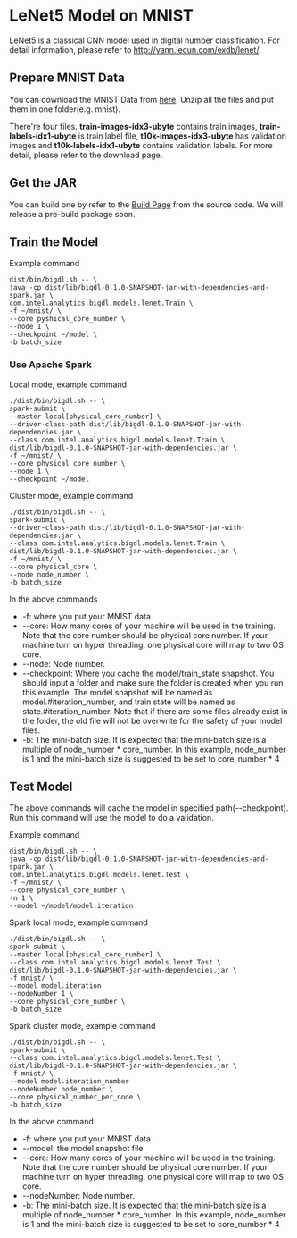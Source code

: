 # LeNet5 Model on MNIST

LeNet5 is a classical CNN model used in digital number classification. For detail information,
please refer to <http://yann.lecun.com/exdb/lenet/>.

## Prepare MNIST Data
You can download the MNIST Data from [here](http://yann.lecun.com/exdb/mnist/). Unzip all the
files and put them in one folder(e.g. mnist).

There're four files. **train-images-idx3-ubyte** contains train images,
**train-labels-idx1-ubyte** is train label file, **t10k-images-idx3-ubyte** has validation images
 and **t10k-labels-idx1-ubyte** contains validation labels. For more detail, please refer to the
 download page.

## Get the JAR
You can build one by refer to the
[Build Page](https://github.com/intel-analytics/BigDL/wiki/Build-Page) from the source code. We
will release a pre-build package soon.

## Train the Model
Example command
```
dist/bin/bigdl.sh -- \
java -cp dist/lib/bigdl-0.1.0-SNAPSHOT-jar-with-dependencies-and-spark.jar \
com.intel.analytics.bigdl.models.lenet.Train \
-f ~/mnist/ \
--core pyshical_core_number \
--node 1 \
--checkpoint ~/model \
-b batch_size
```
### Use Apache Spark
Local mode, example command
```
./dist/bin/bigdl.sh -- \
spark-submit \
--master local[physical_core_number] \
--driver-class-path dist/lib/bigdl-0.1.0-SNAPSHOT-jar-with-dependencies.jar \
--class com.intel.analytics.bigdl.models.lenet.Train \
dist/lib/bigdl-0.1.0-SNAPSHOT-jar-with-dependencies.jar \
-f ~/mnist/ \
--core physical_core_number \
--node 1 \
--checkpoint ~/model
```
Cluster mode, example command
```
./dist/bin/bigdl.sh -- \
spark-submit \
--driver-class-path dist/lib/bigdl-0.1.0-SNAPSHOT-jar-with-dependencies.jar \
--class com.intel.analytics.bigdl.models.lenet.Train \
dist/lib/bigdl-0.1.0-SNAPSHOT-jar-with-dependencies.jar \
-f ~/mnist/ \
--core physical_core \
--node node_number \
-b batch_size
```
In the above commands
* -f: where you put your MNIST data
* --core: How many cores of your machine will be used in the training. Note that the core number should be physical core number. If your machine turn on hyper threading, one physical core will map to two OS core.
* --node: Node number.
* --checkpoint: Where you cache the model/train_state snapshot. You should input a folder and
make sure the folder is created when you run this example. The model snapshot will be named as
model.#iteration_number, and train state will be named as state.#iteration_number. Note that if
there are some files already exist in the folder, the old file will not be overwrite for the
safety of your model files.
* -b: The mini-batch size. It is expected that the mini-batch size is a multiple of node_number * core_number. In this example, node_number is 1 and the mini-batch size is suggested to be set to core_number * 4
## Test Model
The above commands will cache the model in specified path(--checkpoint). Run this command will
use the model to do a validation.

Example command
```
dist/bin/bigdl.sh -- \
java -cp dist/lib/bigdl-0.1.0-SNAPSHOT-jar-with-dependencies-and-spark.jar \
com.intel.analytics.bigdl.models.lenet.Test \
-f ~/mnist/ \
--core physical_core_number \
-n 1 \
--model ~/model/model.iteration
```
Spark local mode, example command
```
./dist/bin/bigdl.sh -- \
spark-submit \
--master local[physical_core_number] \
--class com.intel.analytics.bigdl.models.lenet.Test \
dist/lib/bigdl-0.1.0-SNAPSHOT-jar-with-dependencies.jar \
-f mnist/ \
--model model.iteration
--nodeNumber 1 \
--core physical_core_number \
-b batch_size
```
Spark cluster mode, example command
```
./dist/bin/bigdl.sh -- \
spark-submit \
--class com.intel.analytics.bigdl.models.lenet.Test \
dist/lib/bigdl-0.1.0-SNAPSHOT-jar-with-dependencies.jar \
-f mnist/ \
--model model.iteration_number
--nodeNumber node_number \
--core physical_number_per_node \
-b batch_size
```
In the above command
* -f: where you put your MNIST data
* --model: the model snapshot file
* --core: How many cores of your machine will be used in the training. Note that the core number should be physical core number. If your machine turn on hyper threading, one physical core will map to two OS core.
* --nodeNumber: Node number.
* -b: The mini-batch size. It is expected that the mini-batch size is a multiple of node_number * core_number. In this example, node_number is 1 and the mini-batch size is suggested to be set to core_number * 4
